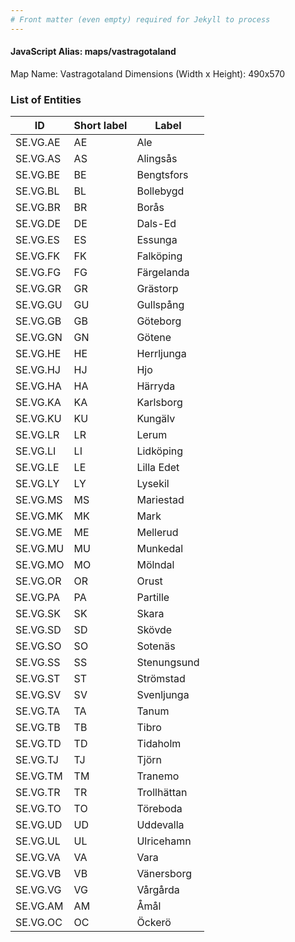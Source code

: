 ```yaml
---
# Front matter (even empty) required for Jekyll to process
---
```


#### JavaScript Alias: maps/vastragotaland

Map Name: Vastragotaland
Dimensions (Width x Height): 490x570





### List of Entities

ID | Short label | Label
---|---|---|
SE.VG.AE|AE|Ale
SE.VG.AS|AS|Alingsås
SE.VG.BE|BE|Bengtsfors
SE.VG.BL|BL|Bollebygd
SE.VG.BR|BR|Borås
SE.VG.DE|DE|Dals-Ed
SE.VG.ES|ES|Essunga
SE.VG.FK|FK|Falköping
SE.VG.FG|FG|Färgelanda
SE.VG.GR|GR|Grästorp
SE.VG.GU|GU|Gullspång
SE.VG.GB|GB|Göteborg
SE.VG.GN|GN|Götene
SE.VG.HE|HE|Herrljunga
SE.VG.HJ|HJ|Hjo
SE.VG.HA|HA|Härryda
SE.VG.KA|KA|Karlsborg
SE.VG.KU|KU|Kungälv
SE.VG.LR|LR|Lerum
SE.VG.LI|LI|Lidköping
SE.VG.LE|LE|Lilla Edet
SE.VG.LY|LY|Lysekil
SE.VG.MS|MS|Mariestad
SE.VG.MK|MK|Mark
SE.VG.ME|ME|Mellerud
SE.VG.MU|MU|Munkedal
SE.VG.MO|MO|Mölndal
SE.VG.OR|OR|Orust
SE.VG.PA|PA|Partille
SE.VG.SK|SK|Skara
SE.VG.SD|SD|Skövde
SE.VG.SO|SO|Sotenäs
SE.VG.SS|SS|Stenungsund
SE.VG.ST|ST|Strömstad
SE.VG.SV|SV|Svenljunga
SE.VG.TA|TA|Tanum
SE.VG.TB|TB|Tibro
SE.VG.TD|TD|Tidaholm
SE.VG.TJ|TJ|Tjörn
SE.VG.TM|TM|Tranemo
SE.VG.TR|TR|Trollhättan
SE.VG.TO|TO|Töreboda
SE.VG.UD|UD|Uddevalla
SE.VG.UL|UL|Ulricehamn
SE.VG.VA|VA|Vara
SE.VG.VB|VB|Vänersborg
SE.VG.VG|VG|Vårgårda
SE.VG.AM|AM|Åmål
SE.VG.OC|OC|Öckerö

